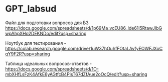 # GPT_labsud

Файл для подготовки вопросов для БЗ https://docs.google.com/spreadsheets/d/1p69Ma_vcEU86_lde61l5RtawJIbGwpAhpXHo2DEKNDo/edit?usp=sharing  


Ноутбук для тестирования - https://colab.research.google.com/drive/1uW37hOuhfFOtaLAvfyEOWFJXoCqY9F2R?usp=sharing

Таблица идеальных вопросов-ответов - https://docs.google.com/spreadsheets/d/1O-mbXHfLsFzK4AfkE6yAGtfcB4PisT67dZfAue2oOcQ/edit?usp=sharing


